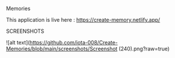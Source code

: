 Memories 

This application is live here : https://create-memory.netlify.app/

SCREENSHOTS

![alt text](https://github.com/iota-008/Create-Memories/blob/main/screenshots/Screenshot (240).png?raw=true)
